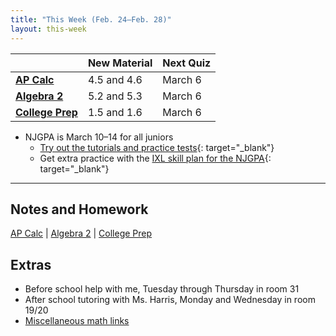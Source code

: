 ```yaml
---
title: "This Week (Feb. 24–Feb. 28)"
layout: this-week
---
```


|                  | New Material | Next Quiz |
| ---------------- | ------------ | --------- |
| [**AP Calc**](./calc-for-ap-larson/)      | 4.5 and 4.6  | March 6   |
| [**Algebra 2**](./envision-algebra-2/)    | 5.2 and 5.3  | March 6   |
| [**College Prep**](./openstax-college-algebra-2e/) | 1.5 and 1.6  | March 6   |

- NJGPA is March 10–14 for all juniors
  - [Try out the tutorials and practice tests](https://nj.mypearsonsupport.com/practice-tests/){: target="_blank"}
  - Get extra practice with the [IXL skill plan for the NJGPA](https://www.ixl.com/math/skill-plans/njgpa-math){: target="_blank"}

---

## Notes and Homework

[AP Calc](./calc-for-ap-larson/) \| [Algebra 2](./envision-algebra-2/) \| [College Prep](./openstax-college-algebra-2e/)

## Extras

- Before school help with me, Tuesday through Thursday in room 31
- After school tutoring with Ms. Harris, Monday and Wednesday in room 19/20
- [Miscellaneous math links](./misc/math-links.md)
